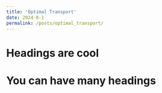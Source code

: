 ```yaml
---
title: 'Optimal Transport'
date: 2024-8-1
permalink: /posts/optimal_transport/
---
```



Headings are cool
======

You can have many headings
======
